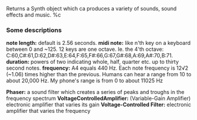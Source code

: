 Returns a Synth object which ca produces a variety of sounds, sound effects and music.
%c

### Some descriptions
**note length:** default is 2.56 seconds.
**midi note&colon;** like n'th key on a keyboard between 0 and ~125. 12 keys are one octave. Ie. the 4'th octave:
	C:60,C#:61,D:62,D#:63,E:64,F:65,F#:66,G:67,G#:68,A:69,A#:70,B:71.
**duration&colon;** powers of two indicating whole, half, quarter etc. up to thirty second notes.
**frequency&colon;** A4 equals 440 Hz. Each note frequency is 12&radic;2 (~1.06) times higher than the previous.
	Humans can hear a range from 10 to about 20,000 Hz. My phone's range is from 0 to about 11025 Hz

**Phaser:** a sound filter which creates a series of peaks and troughs in the frequency spectrum
**VoltageControlledAmplifier:** (Variable-Gain Amplifier) electronic amplifier that varies its gain
**Voltage-Controlled Filter:** electronic amplifier that varies the frequency